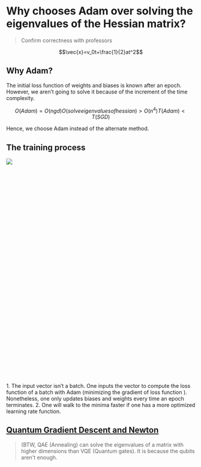 # Why chooses Adam over solving the eigenvalues of the Hessian matrix?

>Confirm correctness with professors

<script src='https://cdnjs.cloudflare.com/ajax/libs/mathjax/2.7.4/MathJax.js?config=default'></script>

$$\vec{x}=v_0t+\frac{1}{2}at^2$$
## Why Adam?
The initial loss function of weights and biases is known after an epoch. However, we aren’t going to solve it because of the increment of the time complexity.

```math
O(Adam)=O(ngd)
O(solve eigenvalues of hessian)>O(n^4)
T(Adam)<T(SGD)
```
Hence, we choose Adam instead of the alternate method.

## The training process
<div class="sl-block is-focused" data-block-type="image" data-name="image-ffe7ae" style="width: 960px; height: 597.483px; left: 0px; top: 74px; min-width: 1px; min-height: 1px;" data-origin-id="e6c9ddc09a410f78c6f404117c785593"><div class="sl-block-content" style="z-index: 11;"><img style="" data-natural-width="1716" data-natural-height="1068" data-lazy-loaded="" src="https://s3.amazonaws.com/media-p.slid.es/uploads/1169602/images/9645003/Screenshot_from_2022-06-15_23-13-54.png"></div></div>
1. The input vector isn’t a batch. One inputs the vector to compute the loss function of a batch with Adam (minimizing the gradient of loss function ). Nonetheless, one only updates biases and weights every time an epoch terminates.
2. One will walk to the minima faster if one has a more optimized learning rate function.

## [Quantum Gradient Descent and Newton](https://arxiv.org/pdf/1612.01789.pdf)

>(BTW, QAE (Annealing) can solve the eigenvalues of a matrix with higher dimensions than VQE (Quantum gates). It is because the qubits aren't enough.
